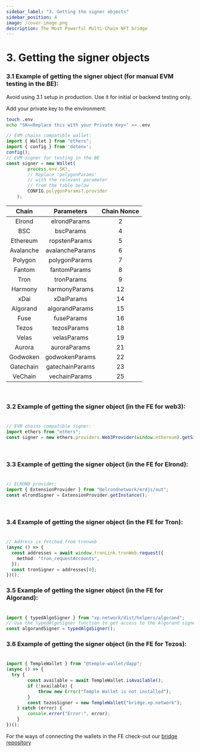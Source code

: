 ```yaml
---
sidebar_label: "3. Getting the signer objects"
sidebar_position: 4
image: /cover-image.png
description: The Most Powerful Multi-Chain NFT bridge
---
```


# 3. Getting the signer objects

### 3.1 Example of getting the signer object (for manual EVM testing in the BE):

Avoid using 3.1 setup in production. Use it for initial or backend testing only.
<br/>

Add your private key to the environment:
```bash
touch .env
echo "SK=<Replace this with your Private Key>" >> .env
```

```javascript
// EVM chains compatible wallet:
import { Wallet } from "ethers";
import { config } from 'dotenv';
config();
// EVM signer for testing in the BE
const signer = new Wallet(
        process.env.SK!,
        // Replace 'polygonParams'
        // with the relevant parameter
        // from the table below
        CONFIG.polygonParams?.provider
    );
```
<center>

|Chain|Parameters|Chain Nonce|
| :-: | :-: |:-:|
|  Elrond   |  elrondParams   |2|
|    BSC    |    bscParams    |4|
| Ethereum  |  ropstenParams  |5|
| Avalanche | avalancheParams |6|
|  Polygon  |  polygonParams  |7|
|  Fantom   |  fantomParams   |8|
|   Tron    |   tronParams    |9|
|  Harmony  |  harmonyParams  |12|
|   xDai    |   xDaiParams    |14|
|Algorand|algorandParams|15|
|Fuse|fuseParams|16|
|Tezos|tezosParams|18|
|Velas|velasParams|19|
|Aurora|auroraParams|21|
|Godwoken|godwokenParams|22|
|Gatechain|gatechainParams|23|
|VeChain|vechainParams|25|

</center><br/>

### 3.2 Example of getting the signer object (in the FE for web3):<br/><br/>

```typescript
// EVM chains compatible signer:
import ethers from "ethers";
const signer = new ethers.providers.Web3Provider(window.ethereum).getSigner();
```

<br/>

### 3.3 Example of getting the signer object (in the FE for Elrond):<br/><br/>

```typescript
// ELROND provider:
import { ExtensionProvider } from "@elrondnetwork/erdjs/out";
const elrondSigner = ExtensionProvider.getInstance();
```

<br/>

### 3.4 Example of getting the signer object (in the FE for Tron):<br/><br/>

```typescript
// Address is fetched from tronweb
(async () => {
  const addresses = await window.tronLink.tronWeb.request({
    method: "tron_requestAccounts",
  });
  const tronSigner = addresses[0];
})();
```

### 3.5 Example of getting the signer object (in the FE for Algorand):<br/><br/>

```typescript
import { typedAlgoSigner } from "xp.network/dist/helpers/algorand";
// Use the typedAlgoSigner function to get access to the Algorand signer
const algorandSigner = typedAlgoSigner();
```

### 3.6 Example of getting the signer object (in the FE for Tezos):<br/><br/>

```typescript
import { TempleWallet } from "@temple-wallet/dapp";
(async () => {
  try {
        const available = await TempleWallet.isAvailable();
        if (!available) {
            throw new Error("Temple Wallet is not installed");
        }
        const tezosSigner = new TempleWallet("bridge.xp.network");
    } catch (error) {
        console.error("Error:", error);
    }
})();
```
For the ways of connecting the wallets in the FE check-out our [bridge repository](https://github.com/xp-network/bridge-interface/blob/components-reorder/src/components/ConnectWallet.jsx)